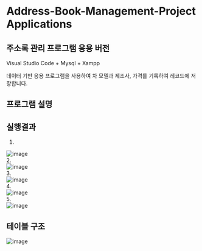 # Address-Book-Management-Project Applications
## 주소록 관리 프로그램 응용 버전
Visual Studio Code + Mysql + Xampp

데이터 기반 응용 프로그램을 사용하여 차 모델과 제조사, 가격를 기록하여 레코드에 저장합니다.
## 프로그램 설명
## 실행결과
1. 
![image](https://user-images.githubusercontent.com/89557740/170977228-ab914171-6265-4efe-8b3f-8fcbe3f87d10.png)<br>
2.<br>
![image](https://user-images.githubusercontent.com/89557740/170977168-491f95ad-5af0-411d-ba28-7ee6a9badad3.png)<br>
3.<br>
![image](https://user-images.githubusercontent.com/89557740/170977680-ef22c3ab-7c18-4f64-9f5e-70ff23290f4d.png)<br>
4.<br>
![image](https://user-images.githubusercontent.com/89557740/170979325-3c162516-d456-464b-9a4b-8b2fcca9a0fb.png)<br>
5.<br>
![image](https://user-images.githubusercontent.com/89557740/170979493-dd69144b-d9f9-4dbf-bf8c-3f22804f5a6b.png)<br>
## 테이블 구조
![image](https://user-images.githubusercontent.com/89557740/170979933-f8b9178c-3b23-4095-9fd9-ab2620ade9bc.png)
